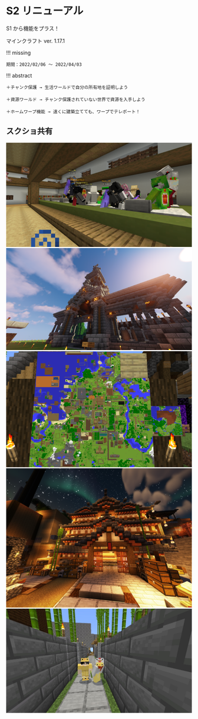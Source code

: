 # S2 リニューアル

S1 から機能をプラス！

マインクラフト ver. 1.17.1

!!! missing

    期間：2022/02/06 ～ 2022/04/03


!!! abstract

    ＋チャンク保護 → 生活ワールドで自分の所有地を証明しよう

    ＋資源ワールド → チャンク保護されていない世界で資源を入手しよう

    ＋ホームワープ機能 → 遠くに建築立てても、ワープでテレポート！


## スクショ共有
![01](./s2/01.webp)
![02](./s2/02.webp)
![03](./s2/03.webp)
![04](./s2/04.webp)
![05](./s2/05.webp)
